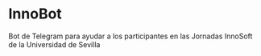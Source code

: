 # InnoBot
Bot de Telegram para ayudar a los participantes en las Jornadas InnoSoft de la Universidad de Sevilla
